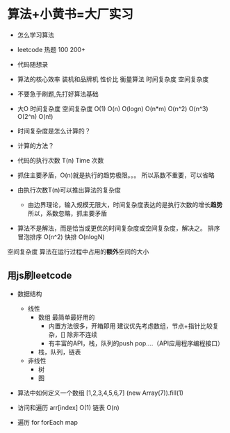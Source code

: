 # 算法+小黄书=大厂实习

- 怎么学习算法
 - leetcode 热题 100 200+
 - 代码随想录

- 算法的核心效率
 装机和品牌机 性价比
 衡量算法 时间复杂度 空间复杂度

- 不要急于刷题,先打好算法基础
 - 大O 时间复杂度 空间复杂度
 O(1) O(n) O(logn) O(n*m) O(n^2) O(n^3) O(2^n) O(n!)

 - 时间复杂度是怎么计算的？
  - 计算的方法？
  - 代码的执行次数 T(n)  Time 次数
  - 抓住主要矛盾，O(n)就是执行的趋势极限。。。
    所以系数不重要，可以省略
  - 由执行次数T(n)可以推出算法的复杂度
    - 由边界理论，输入规模无限大，时间复杂度表达的是执行次数的增长**趋势**
      所以，系数忽略，抓主要矛盾

  - 算法不是解法，而是恰当或更优的时间复杂度或空间复杂度，解决之。
  排序 冒泡排序 O(n^2)
  快排 O(nlogN)

空间复杂度
  算法在运行过程中占用的**额外**空间的大小
   

## 用js刷leetcode

- 数据结构
  - 线性
    - 数组 最简单最好用的
      - 内置方法很多，开箱即用
        建议优先考虑数组，节点+指针比较复杂，[]
        除非不连续
      - 有丰富的API，栈，队列的push pop....（API应用程序编程接口）
    - 栈，队列，链表
  - 非线性  
    - 树
    - 图

- 算法中如何定义一个数组
[1,2,3,4,5,6,7]
 (new Array(7)).fill(1)

- 访问和遍历
 arr[index] O(1) 链表 O(n)
- 遍历
  for
  forEach
  map
